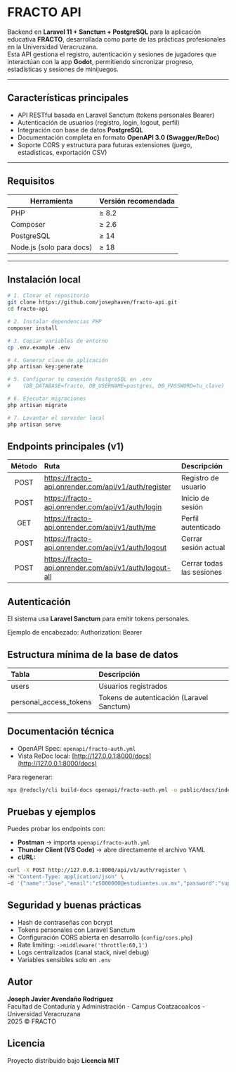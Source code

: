# FRACTO API

Backend en **Laravel 11 + Sanctum + PostgreSQL** para la aplicación educativa **FRACTO**, desarrollada como parte de las prácticas profesionales en la Universidad Veracruzana.  
Esta API gestiona el registro, autenticación y sesiones de jugadores que interactúan con la app **Godot**, permitiendo sincronizar progreso, estadísticas y sesiones de minijuegos.

---

## Características principales

- API RESTful basada en Laravel Sanctum (tokens personales Bearer)
- Autenticación de usuarios (registro, login, logout, perfil)
- Integración con base de datos **PostgreSQL**
- Documentación completa en formato **OpenAPI 3.0 (Swagger/ReDoc)**
- Soporte CORS y estructura para futuras extensiones (juego, estadísticas, exportación CSV)

---

## Requisitos

| Herramienta | Versión recomendada |
|--------------|--------------------|
| PHP          | ≥ 8.2              |
| Composer     | ≥ 2.6              |
| PostgreSQL   | ≥ 14               |
| Node.js (solo para docs) | ≥ 18 |

---

## Instalación local

```bash
# 1. Clonar el repositorio
git clone https://github.com/josephaven/fracto-api.git
cd fracto-api

# 2. Instalar dependencias PHP
composer install

# 3. Copiar variables de entorno
cp .env.example .env

# 4. Generar clave de aplicación
php artisan key:generate

# 5. Configurar tu conexión PostgreSQL en .env
#    (DB_DATABASE=fracto, DB_USERNAME=postgres, DB_PASSWORD=tu_clave)

# 6. Ejecutar migraciones
php artisan migrate

# 7. Levantar el servidor local
php artisan serve

```

## Endpoints principales (v1)

| Método | Ruta | Descripción |
|:------:|:-----|:------------|
| POST | https://fracto-api.onrender.com/api/v1/auth/register | Registro de usuario |
| POST | https://fracto-api.onrender.com/api/v1/auth/login | Inicio de sesión |
| GET  | https://fracto-api.onrender.com/api/v1/auth/me | Perfil autenticado |
| POST | https://fracto-api.onrender.com/api/v1/auth/logout | Cerrar sesión actual |
| POST | https://fracto-api.onrender.com/api/v1/auth/logout-all | Cerrar todas las sesiones |


## Autenticación

El sistema usa **Laravel Sanctum** para emitir tokens personales.

Ejemplo de encabezado: Authorization: Bearer <token>


## Estructura mínima de la base de datos

| Tabla | Descripción |
|:------|:-------------|
| users | Usuarios registrados |
| personal_access_tokens | Tokens de autenticación (Laravel Sanctum) |


## Documentación técnica

- OpenAPI Spec: `openapi/fracto-auth.yml`
- Vista ReDoc local: [http://127.0.0.1:8000/docs](http://127.0.0.1:8000/docs)

Para regenerar:
```bash
npx @redocly/cli build-docs openapi/fracto-auth.yml -o public/docs/index.html
```

## Pruebas y ejemplos

Puedes probar los endpoints con:

- **Postman** → importa `openapi/fracto-auth.yml`
- **Thunder Client (VS Code)** → abre directamente el archivo YAML
- **cURL:**
```bash
curl -X POST http://127.0.0.1:8000/api/v1/auth/register \
-H "Content-Type: application/json" \
-d '{"name":"Jose","email":"zS000000@estudiantes.uv.mx","password":"supersegura123"}'
```

## Seguridad y buenas prácticas

- Hash de contraseñas con bcrypt
- Tokens personales con Laravel Sanctum
- Configuración CORS abierta en desarrollo (`config/cors.php`)
- Rate limiting: `->middleware('throttle:60,1')`
- Logs centralizados (canal stack, nivel debug)
- Variables sensibles solo en `.env`

## Autor

**Joseph Javier Avendaño Rodríguez**  
Facultad de Contaduría y Administración - Campus Coatzacoalcos - Universidad Veracruzana  
2025 © FRACTO

## Licencia
Proyecto distribuido bajo **Licencia MIT**


